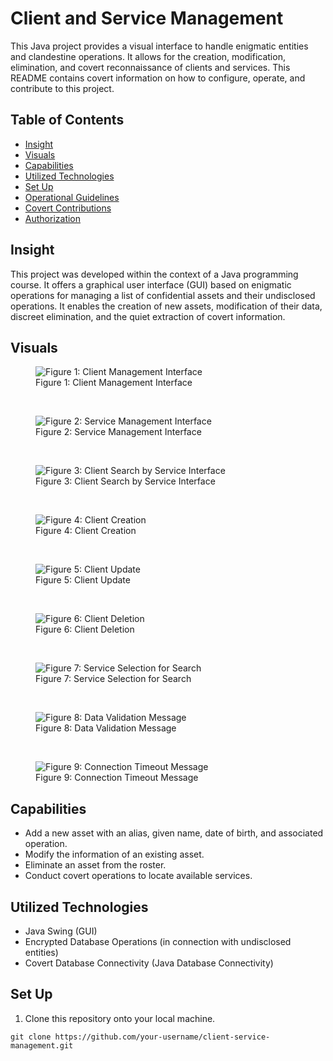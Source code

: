 # Client and Service Management

This Java project provides a visual interface to handle enigmatic entities and clandestine operations. It allows for the creation, modification, elimination, and covert reconnaissance of clients and services. This README contains covert information on how to configure, operate, and contribute to this project.

## Table of Contents

- [Insight](#insight)
- [Visuals](#visuals)
- [Capabilities](#capabilities)
- [Utilized Technologies](#utilized-technologies)
- [Set Up](#set-up)
- [Operational Guidelines](#operational-guidelines)
- [Covert Contributions](#covert-contributions)
- [Authorization](#authorization)

## Insight

This project was developed within the context of a Java programming course. It offers a graphical user interface (GUI) based on enigmatic operations for managing a list of confidential assets and their undisclosed operations. It enables the creation of new assets, modification of their data, discreet elimination, and the quiet extraction of covert information.

## Visuals

<figure>
  <img src="https://github.com/MaskedFezz/tpJDBC/assets/130797834/a35e7a35-1897-4088-912f-738b347deadd" alt="Figure 1: Client Management Interface">
  <figcaption>Figure 1: Client Management Interface</figcaption>
</figure>
<br>

<figure>
  <img src="https://github.com/MaskedFezz/tpJDBC/assets/130797834/0db3eeec-1bd7-4566-a20a-6947984b7180" alt="Figure 2: Service Management Interface">
  <figcaption>Figure 2: Service Management Interface</figcaption>
</figure>
<br>

<figure>
  <img src="https://github.com/MaskedFezz/tpJDBC/assets/130797834/4687424f-3b85-466a-bddc-eee3f091d101" alt="Figure 3: Client Search by Service Interface">
  <figcaption>Figure 3: Client Search by Service Interface</figcaption>
</figure>
<br>

<figure>
  <img src="https://github.com/MaskedFezz/tpJDBC/assets/130797834/56560daf-f165-4f42-aa4a-34fe81bdc82b" alt="Figure 4: Client Creation">
  <figcaption>Figure 4: Client Creation</figcaption>
</figure>
<br>

<figure>
  <img src="https://github.com/MaskedFezz/tpJDBC/assets/130797834/664d5455-aee1-4b7a-8555-8671bff54d24" alt="Figure 5: Client Update">
  <figcaption>Figure 5: Client Update</figcaption>
</figure>
<br>

<figure>
  <img src="https://github.com/MaskedFezz/tpJDBC/assets/130797834/24d630be-8f5a-4e2d-8829-30f879b1641c" alt="Figure 6: Client Deletion">
  <figcaption>Figure 6: Client Deletion</figcaption>
</figure>
<br>

<figure>
  <img src="https://github.com/MaskedFezz/tpJDBC/assets/130797834/9f53bf57-eab5-416c-bf4a-f6d79925e2b7" alt="Figure 7: Service Selection for Search">
  <figcaption>Figure 7: Service Selection for Search</figcaption>
</figure>
<br>

<figure>
  <img src="https://github.com/MaskedFezz/tpJDBC/assets/130797834/70a25256-34cd-41a5-9bca-dd78f08b9baf" alt="Figure 8: Data Validation Message">
  <figcaption>Figure 8: Data Validation Message</figcaption>
</figure>
<br>

<figure>
  <img src="https://github.com/MaskedFezz/tpJDBC/assets/130797834/33e6cb01-f7aa-4db2-9de0-028301926ba1" alt="Figure 9: Connection Timeout Message">
  <figcaption>Figure 9: Connection Timeout Message</figcaption>
</figure>

## Capabilities

- Add a new asset with an alias, given name, date of birth, and associated operation.
- Modify the information of an existing asset.
- Eliminate an asset from the roster.
- Conduct covert operations to locate available services.

## Utilized Technologies

- Java Swing (GUI)
- Encrypted Database Operations (in connection with undisclosed entities)
- Covert Database Connectivity (Java Database Connectivity)

## Set Up

1. Clone this repository onto your local machine.

```shell
git clone https://github.com/your-username/client-service-management.git
